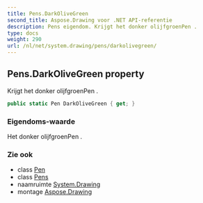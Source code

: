 ```yaml
---
title: Pens.DarkOliveGreen
second_title: Aspose.Drawing voor .NET API-referentie
description: Pens eigendom. Krijgt het donker olijfgroenPen .
type: docs
weight: 290
url: /nl/net/system.drawing/pens/darkolivegreen/
---
```

## Pens.DarkOliveGreen property

Krijgt het donker olijfgroenPen .

```csharp
public static Pen DarkOliveGreen { get; }
```

### Eigendoms-waarde

Het donker olijfgroenPen .

### Zie ook

* class [Pen](../../pen/)
* class [Pens](../)
* naamruimte [System.Drawing](../../pens/)
* montage [Aspose.Drawing](../../../)


